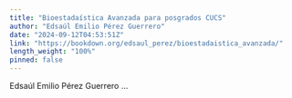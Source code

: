 ```yaml
---
title: "Bioestadaística Avanzada para posgrados CUCS"
author: "Edsaúl Emilio Pérez Guerrero"
date: "2024-09-12T04:53:51Z"
link: "https://bookdown.org/edsaul_perez/bioestadaistica_avanzada/"
length_weight: "100%"
pinned: false
---
```


Edsaúl Emilio Pérez Guerrero  ...
